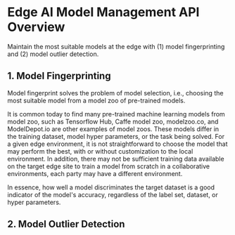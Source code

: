 # Edge AI Model Management API Overview

Maintain the most suitable models at the edge with (1) model fingerprinting and (2) model outlier detection.


## 1. Model Fingerprinting 
Model fingerprint solves the problem of model selection, i.e., choosing the most suitable model from a model zoo of pre-trained models.

It is common today to find many pre-trained machine learning models from model zoo, such as Tensorflow Hub, Caffe model zoo, modelzoo.co, 
and ModelDepot.io are other examples of model zoos. These models differ in the training dataset, model hyper parameters, or the task being solved. 
For a given edge environment, it is not straightforward to choose the model that may perform the best, with or without 
customization to the local environment. In addition, there may not be sufficient training data available on the target edge site to train a 
model from scratch in a collaborative environments, each party may have a different environment.

In essence, how well a model discriminates the target dataset is a good indicator of the model's accuracy, regardless of the label set, dataset, 
or hyper parameters.

## 2. Model Outlier Detection 

    
